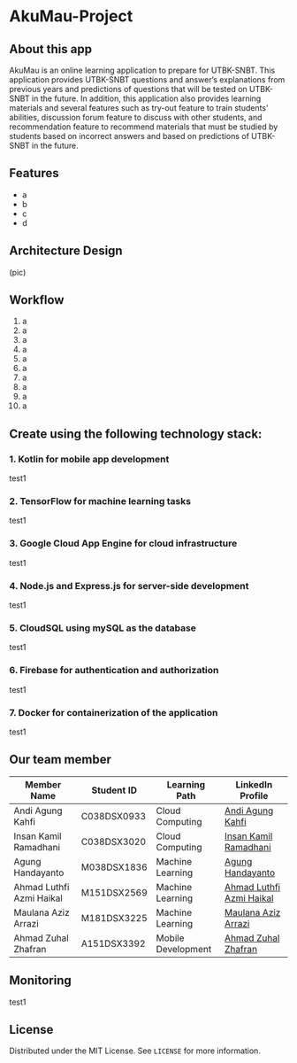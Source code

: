 # AkuMau-Project

## About this app
AkuMau is an online learning application to prepare for UTBK-SNBT. This application provides UTBK-SNBT questions and answer’s explanations from previous years and predictions of questions that will be tested on UTBK-SNBT in the future. In addition, this application also provides learning materials and several features such as try-out feature to train students' abilities, discussion forum feature to discuss with other students, and recommendation feature to recommend materials that must be studied by students based on incorrect answers and based on predictions of UTBK-SNBT in the future.

## Features
* a
* b
* c
* d

## Architecture Design
(pic)

## Workflow
1. a
2. a
3. a
4. a
5. a
6. a
7. a
8. a
9. a
10. a

## Create using the following technology stack:
### 1. Kotlin for mobile app development
test1
### 2. TensorFlow for machine learning tasks
test1
### 3. Google Cloud App Engine for cloud infrastructure
test1
### 4. Node.js and Express.js for server-side development
test1
### 5. CloudSQL using mySQL as the database
test1
### 6. Firebase for authentication and authorization
test1
### 7. Docker for containerization of the application
test1

## Our team member
| Member Name              | Student ID  | Learning Path      | LinkedIn Profile                                                                |
|--------------------------|-------------|--------------------|---------------------------------------------------------------------------------|
| Andi Agung Kahfi         | C038DSX0933 | Cloud Computing    | [Andi Agung Kahfi](https://www.linkedin.com/in/agkahfi)                         |
| Insan Kamil Ramadhani    | C038DSX3020 | Cloud Computing    | [Insan Kamil Ramadhani](https://www.linkedin.com/in/insan-kamil-0425)           |
| Agung Handayanto         | M038DSX1836 | Machine Learning   | [Agung Handayanto](https://id.linkedin.com/in/agung-handayanto-236895220)       |
| Ahmad Luthfi Azmi Haikal | M151DSX2569 | Machine Learning   | [Ahmad Luthfi Azmi Haikal](https://id.linkedin.com/in/alahaikal)                |
| Maulana Aziz Arrazi      | M181DSX3225 | Machine Learning   | [Maulana Aziz Arrazi](https://id.linkedin.com/in/maulana-aziz-arrazi-9890241b8) |
| Ahmad Zuhal Zhafran      | A151DSX3392 | Mobile Development | [Ahmad Zuhal Zhafran](https://id.linkedin.com/in/maulana-aziz-arrazi-9890241b8) |

## Monitoring
test1
## License
Distributed under the MIT License. See `LICENSE` for more information.



